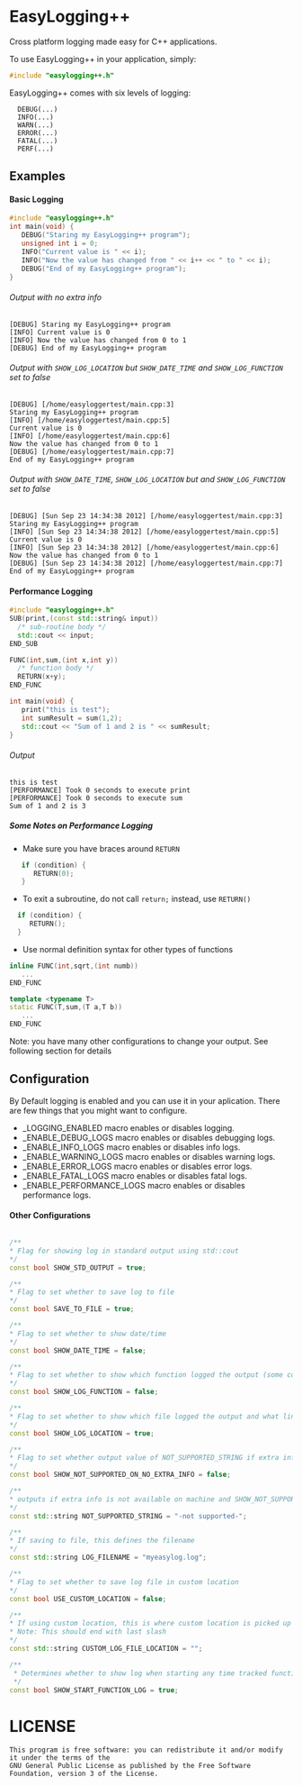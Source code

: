 EasyLogging++
===========

Cross platform logging made easy for C++ applications.

To use EasyLogging++ in your application, simply:
```C++
#include "easylogging++.h"
```

EasyLogging++ comes with six levels of logging:
```
  DEBUG(...)
  INFO(...)
  WARN(...)
  ERROR(...)
  FATAL(...)
  PERF(...)
```

## Examples
#### Basic Logging
 ```C++
 #include "easylogging++.h"
 int main(void) {
    DEBUG("Staring my EasyLogging++ program");
    unsigned int i = 0;
    INFO("Current value is " << i);
    INFO("Now the value has changed from " << i++ << " to " << i);
    DEBUG("End of my EasyLogging++ program");
 }
 ```
###### Output with no extra info
```
[DEBUG] Staring my EasyLogging++ program
[INFO] Current value is 0
[INFO] Now the value has changed from 0 to 1
[DEBUG] End of my EasyLogging++ program
```
###### Output with `SHOW_LOG_LOCATION` but `SHOW_DATE_TIME` and `SHOW_LOG_FUNCTION` set to false
```
[DEBUG] [/home/easyloggertest/main.cpp:3]
Staring my EasyLogging++ program
[INFO] [/home/easyloggertest/main.cpp:5]
Current value is 0
[INFO] [/home/easyloggertest/main.cpp:6]
Now the value has changed from 0 to 1
[DEBUG] [/home/easyloggertest/main.cpp:7]
End of my EasyLogging++ program

```
###### Output with `SHOW_DATE_TIME`, `SHOW_LOG_LOCATION` but and `SHOW_LOG_FUNCTION` set to false
```
[DEBUG] [Sun Sep 23 14:34:38 2012] [/home/easyloggertest/main.cpp:3]
Staring my EasyLogging++ program
[INFO] [Sun Sep 23 14:34:38 2012] [/home/easyloggertest/main.cpp:5]
Current value is 0
[INFO] [Sun Sep 23 14:34:38 2012] [/home/easyloggertest/main.cpp:6]
Now the value has changed from 0 to 1
[DEBUG] [Sun Sep 23 14:34:38 2012] [/home/easyloggertest/main.cpp:7]
End of my EasyLogging++ program

```

#### Performance Logging
 ```C++
 #include "easylogging++.h"
 SUB(print,(const std::string& input))
   /* sub-routine body */
   std::cout << input;
 END_SUB 
 
 FUNC(int,sum,(int x,int y))
   /* function body */
   RETURN(x+y);
 END_FUNC 
 
int main(void) {
    print("this is test");
    int sumResult = sum(1,2);
    std::cout << "Sum of 1 and 2 is " << sumResult;
}
 ```
###### Output
 ```
 this is test
[PERFORMANCE] Took 0 seconds to execute print
[PERFORMANCE] Took 0 seconds to execute sum
Sum of 1 and 2 is 3
 ```
##### Some Notes on Performance Logging
* Make sure you have braces around `RETURN`

```C++
   if (condition) {
      RETURN(0);
   }
```
* To exit a subroutine, do not call `return;` instead, use `RETURN()`

```C++
  if (condition) {
     RETURN();
  }
```
* Use normal definition syntax for other types of functions

```C++
inline FUNC(int,sqrt,(int numb))
   ...
END_FUNC

template <typename T>
static FUNC(T,sum,(T a,T b))
   ...
END_FUNC
```

Note: you have many other configurations to change your output. See following section for details

## Configuration
By Default logging is enabled and you can use it in your aplication. There are few things that you might want to configure.

* _LOGGING_ENABLED macro enables or disables logging. 
* _ENABLE_DEBUG_LOGS macro enables or disables debugging logs. 
* _ENABLE_INFO_LOGS macro enables or disables info logs. 
* _ENABLE_WARNING_LOGS macro enables or disables warning logs. 
* _ENABLE_ERROR_LOGS macro enables or disables error logs. 
* _ENABLE_FATAL_LOGS macro enables or disables fatal logs. 
* _ENABLE_PERFORMANCE_LOGS macro enables or disables performance logs. 

#### Other Configurations
```C++

/**
* Flag for showing log in standard output using std::cout
*/
const bool SHOW_STD_OUTPUT = true;

/**
* Flag to set whether to save log to file
*/
const bool SAVE_TO_FILE = true;

/**
* Flag to set whether to show date/time
*/
const bool SHOW_DATE_TIME = false;

/**
* Flag to set whether to show which function logged the output (some compiler dont support this)
*/
const bool SHOW_LOG_FUNCTION = false;

/**
* Flag to set whether to show which file logged the output and what line
*/
const bool SHOW_LOG_LOCATION = true;

/**
* Flag to set whether output value of NOT_SUPPORTED_STRING if extra info is not available on machine
*/
const bool SHOW_NOT_SUPPORTED_ON_NO_EXTRA_INFO = false;

/**
* outputs if extra info is not available on machine and SHOW_NOT_SUPPORTED_ON_NO_EXTRA_INFO is true
*/
const std::string NOT_SUPPORTED_STRING = "-not supported-";

/**
* If saving to file, this defines the filename
*/
const std::string LOG_FILENAME = "myeasylog.log";

/**
* Flag to set whether to save log file in custom location
*/
const bool USE_CUSTOM_LOCATION = false;

/**
* If using custom location, this is where custom location is picked up from.
* Note: This should end with last slash 
*/
const std::string CUSTOM_LOG_FILE_LOCATION = "";

/**
 * Determines whether to show log when starting any time tracked function
 */
const bool SHOW_START_FUNCTION_LOG = true;

```

LICENSE
=======
```
This program is free software: you can redistribute it and/or modify it under the terms of the 
GNU General Public License as published by the Free Software Foundation, version 3 of the License.
```
